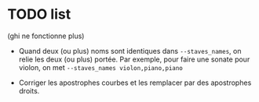 # TODO list

(ghi ne fonctionne plus)

* Quand deux (ou plus) noms sont identiques dans `--staves_names`, on relie les deux (ou plus) portée. Par exemple, pour faire une sonate pour violon, on met `--staves_names violon,piano,piano`

* Corriger les apostrophes courbes et les remplacer par des apostrophes droits.
